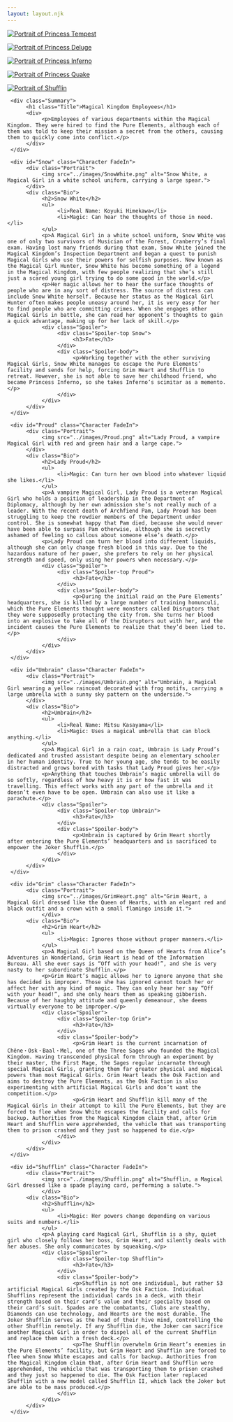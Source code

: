 ```yaml
---
layout: layout.njk
---
```

<!--TeamBox-->
<div class="TeamBox">
     <p><a href="../kingdom#Snow"><img src="../images/SnowIcon.png" alt="Portrait of Princess Tempest"></a></p>
     <p><a href="../kingdom#Proud"><img src="../images/ProudIcon.png" alt="Portrait of Princess Deluge"></a></p>
     <p><a href="../kingdom#Umbrain"><img src="../images/UmbrainIcon.png" alt="Portrait of Princess Inferno"></a></p>
</div>
<div class="TeamBox">
     <p><a href="../kingdom#Grim"><img src="../images/GrimHeartIcon.png" alt="Portrait of Princess Quake"></a></p>
     <p><a href="../kingdom#Shufflin"><img src="../images/ShufflinIcon.png" alt="Portrait of Shufflin"></a></p>
</div>

<!--Hero-->
     <div class="Summary">
          <h1 class="Title">Magical Kingdom Employees</h1>
          <div>
               <p>Employees of various departments within the Magical Kingdom. They were hired to find the Pure Elements, although each of them was told to keep their mission a secret from the others, causing them to quickly come into conflict.</p>
          </div>
     </div>
<!--Snow White-->
     <div id="Snow" class="Character FadeIn">
          <div class="Portrait">
               <img src="../images/SnowWhite.png" alt="Snow White, a Magical Girl in a white school uniform, carrying a large spear.">
          </div>
          <div class="Bio">
               <h2>Snow White</h2>
               <ul>
                    <li>Real Name: Koyuki Himekawa</li>
                    <li>Magic: Can hear the thoughts of those in need.</li>
               </ul>
               <p>A Magical Girl in a white school uniform, Snow White was one of only two survivors of Musician of the Forest, Cranberry’s final exam. Having lost many friends during that exam, Snow White joined the Magical Kingdom’s Inspection Department and began a quest to punish Magical Girls who use their powers for selfish purposes. Now known as the Magical Girl Hunter, Snow White has become something of a legend in the Magical Kingdom, with few people realizing that she’s still just a scared young girl trying to do some good in the world.</p>
               <p>Her magic allows her to hear the surface thoughts of people who are in any sort of distress. The source of distress can include Snow White herself. Because her status as the Magical Girl Hunter often makes people uneasy around her, it is very easy for her to find people who are committing crimes. When she engages other Magical Girls in battle, she can read her opponent’s thoughts to gain a quick advantage, making up for her lack of skill.</p>
               <div class="Spoiler">
                    <div class="Spoiler-top Snow">
                         <h3>Fate</h3>
                    </div>
                    <div class="Spoiler-body">
                         <p>Working together with the other surviving Magical Girls, Snow White manages to escape the Pure Elements’ facility and sends for help, forcing Grim Heart and Shufflin to retreat. However, she is not able to save her childhood friend, who became Princess Inferno, so she takes Inferno’s scimitar as a memento.</p>
                    </div>
               </div>
          </div>
     </div>
<!--Lady Proud-->
     <div id="Proud" class="Character FadeIn">
          <div class="Portrait">
               <img src="../images/Proud.png" alt="Lady Proud, a vampire Magical Girl with red and green hair and a large cape.">
          </div>
          <div class="Bio">
               <h2>Lady Proud</h2>
               <ul>
                    <li>Magic: Can turn her own blood into whatever liquid she likes.</li>
               </ul>
               <p>A vampire Magical Girl, Lady Proud is a veteran Magical Girl who holds a position of leadership in the Department of Diplomacy, although by her own admission she’s not really much of a leader. With the recent death of Archfiend Pam, Lady Proud has been struggling to keep the rowdier members of the Department under control. She is somewhat happy that Pam died, because she would never have been able to surpass Pam otherwise, although she is secretly ashamed of feeling so callous about someone else’s death.</p>
               <p>Lady Proud can turn her blood into different liquids, although she can only change fresh blood in this way. Due to the hazardous nature of her power, she prefers to rely on her physical strength and speed, only using her powers when necessary.</p>
               <div class="Spoiler">
                    <div class="Spoiler-top Proud">
                         <h3>Fate</h3>
                    </div>
                    <div class="Spoiler-body">
                         <p>During the initial raid on the Pure Elements’ headquarters, she is killed by a large number of training homunculi, which the Pure Elements thought were monsters called Disruptors that they were supposedly protecting the city from. She turns her blood into an explosive to take all of the Disruptors out with her, and the incident causes the Pure Elements to realize that they’d been lied to.</p>
                    </div>
               </div>
          </div>
     </div>
<!--Umbrain-->
     <div id="Umbrain" class="Character FadeIn">
          <div class="Portrait">
               <img src="../images/Umbrain.png" alt="Umbrain, a Magical Girl wearing a yellow raincoat decorated with frog motifs, carrying a large umbrella with a sunny sky pattern on the underside.">
          </div>
          <div class="Bio">
               <h2>Umbrain</h2>
               <ul>
                    <li>Real Name: Mitsu Kasayama</li>
                    <li>Magic: Uses a magical umbrella that can block anything.</li>
               </ul>
               <p>A Magical Girl in a rain coat, Umbrain is Lady Proud’s dedicated and trusted assistant despite being an elementary schooler in her human identity. True to her young age, she tends to be easily distracted and grows bored with tasks that Lady Proud gives her.</p>
               <p>Anything that touches Umbrain’s magic umbrella will do so softly, regardless of how heavy it is or how fast it was travelling. This effect works with any part of the umbrella and it doesn’t even have to be open. Umbrain can also use it like a parachute.</p>
               <div class="Spoiler">
                    <div class="Spoiler-top Umbrain">
                         <h3>Fate</h3>
                    </div>
                    <div class="Spoiler-body">
                         <p>Umbrain is captured by Grim Heart shortly after entering the Pure Elements’ headquarters and is sacrificed to empower the Joker Shufflin.</p>
                    </div>
               </div>
          </div>
     </div>

<!--Grim Heart-->
     <div id="Grim" class="Character FadeIn">
          <div class="Portrait">
               <img src="../images/GrimHeart.png" alt="Grim Heart, a Magical Girl dressed like the Queen of Hearts, with an elegant red and black outfit and a crown with a small flamingo inside it.">
               </div>
          <div class="Bio">
               <h2>Grim Heart</h2>
               <ul>
                    <li>Magic: Ignores those without proper manners.</li>
               </ul>
               <p>A Magical Girl based on the Queen of Hearts from Alice’s Adventures in Wonderland, Grim Heart is head of the Information Bureau. All she ever says is “Off with your head!”, and she is very nasty to her subordinate Shufflin.</p>
               <p>Grim Heart’s magic allows her to ignore anyone that she has decided is improper. Those she has ignored cannot touch her or affect her with any kind of magic. They can only hear her say “Off with your head!”, and she only hears them as speaking gibberish. Because of her haughty attitude and queenly demeanour, she deems virtually everyone to be improper.</p>
               <div class="Spoiler">
                    <div class="Spoiler-top Grim">
                         <h3>Fate</h3>
                    </div>
                    <div class="Spoiler-body">
                         <p>Grim Heart is the current incarnation of Chêne・Osk・Baal・Mel, one of the Three Sages who founded the Magical Kingdom. Having transcended physical form through an experiment by their master, the First Mage, the Sages regular incarnate through special Magical Girls, granting them far greater physical and magical powers than most Magical Girls. Grim Heart leads the Osk Faction and aims to destroy the Pure Elements, as the Osk Faction is also experimenting with artificial Magical Girls and don’t want the competition.</p>
                         <p>Grim Heart and Shufflin kill many of the Magical Girls in their attempt to kill the Pure Elements, but they are forced to flee when Snow White escapes the facility and calls for backup. Authorities from the Magical Kingdom claim that, after Grim Heart and Shufflin were apprehended, the vehicle that was transporting them to prison crashed and they just so happened to die.</p>
                    </div>
               </div>
          </div>
     </div>
<!--Shufflin-->
     <div id="Shufflin" class="Character FadeIn">
          <div class="Portrait">
               <img src="../images/Shufflin.png" alt="Shufflin, a Magical Girl dressed like a spade playing card, performing a salute.">
               </div>
          <div class="Bio">
               <h2>Shufflin</h2>
               <ul>
                    <li>Magic: Her powers change depending on various suits and numbers.</li>
               </ul>
               <p>A playing card Magical Girl, Shufflin is a shy, quiet girl who closely follows her boss, Grim Heart, and silently deals with her abuses. She only communicates by squeaking.</p>
               <div class="Spoiler">
                    <div class="Spoiler-top Shufflin">
                         <h3>Fate</h3>
                    </div>
                    <div class="Spoiler-body">
                         <p>Shufflin is not one individual, but rather 53 artificial Magical Girls created by the Osk Faction. Individual Shufflins represent the individual cards in a deck, with their strength based on their card’s value and their specialty based on their card’s suit. Spades are the combatants, Clubs are stealthy, Diamonds can use technology, and Hearts are the most durable. The Joker Shufflin serves as the head of their hive mind, controlling the other Shufflin remotely. If any Shufflin die, the Joker can sacrifice another Magical Girl in order to dispel all of the current Shufflin and replace them with a fresh deck.</p>
                         <p>The Shufflin overwhelm Grim Heart’s enemies in the Pure Elements’ facility, but Grim Heart and Shufflin are forced to flee when Snow White escapes and calls for backup. Authorities from the Magical Kingdom claim that, after Grim Heart and Shufflin were apprehended, the vehicle that was transporting them to prison crashed and they just so happened to die. The Osk Faction later replaced Shufflin with a new model called Shufflin II, which lack the Joker but are able to be mass produced.</p>
                    </div>
               </div>
          </div>
     </div>